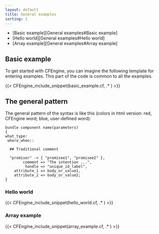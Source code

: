 ```yaml
---
layout: default
title: General examples
sorting: 1
---
```


- [Basic example][General examples#Basic example]
- [Hello world][General examples#Hello world]
- [Array example][General examples#Array example]

## Basic example

To get started with CFEngine, you can imagine the following template for entering examples. This part of the code is common to all the examples.

{{< CFEngine_include_snippet(basic_example.cf, .* ) >}}

## The general pattern

The general pattern of the syntax is like this (colors in html version: red, CFEngine word; blue, user-defined word):

```cf3
bundle component name(parameters)
{
what_type:
 where_when::

  ## Traditional comment

  "promiser" -> { "promisee1", "promisee2" },
        comment => "The intention ...",
         handle => "unique_id_label",
    attribute_1 => body_or_value1,
    attribute_2 => body_or_value2;
}
```

### Hello world

{{< CFEngine_include_snippet(hello_world.cf, .* ) >}}

### Array example

{{< CFEngine_include_snippet(array_example.cf, .* ) >}}
